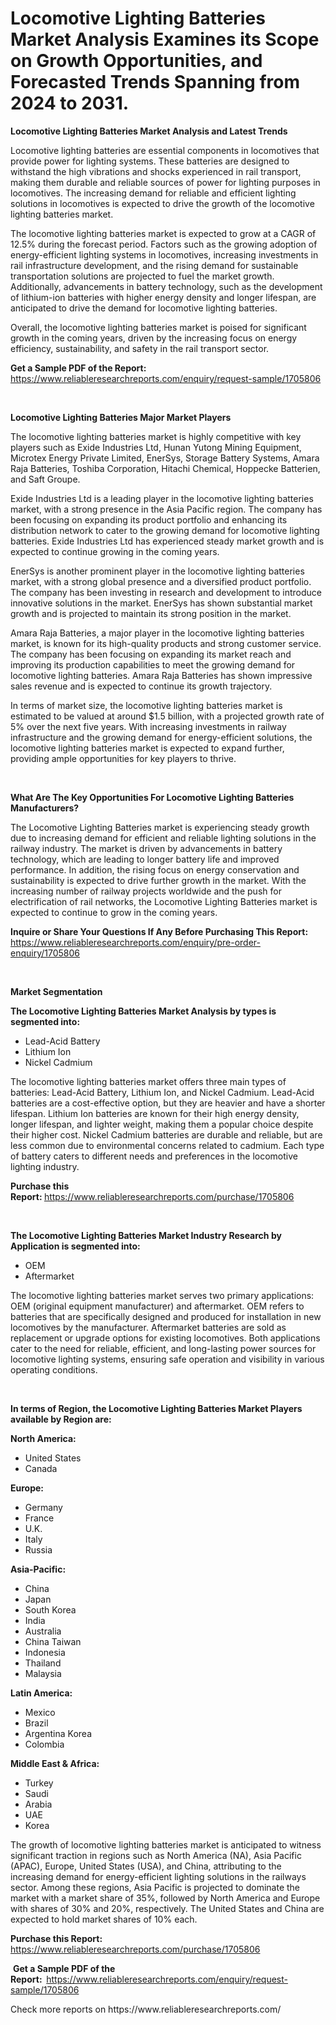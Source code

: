 <p><h1>Locomotive Lighting Batteries Market Analysis Examines its Scope on Growth Opportunities, and Forecasted Trends Spanning from 2024 to 2031.</h1></p><p><strong>Locomotive Lighting Batteries Market Analysis and Latest Trends</strong></p>
<p><p>Locomotive lighting batteries are essential components in locomotives that provide power for lighting systems. These batteries are designed to withstand the high vibrations and shocks experienced in rail transport, making them durable and reliable sources of power for lighting purposes in locomotives. The increasing demand for reliable and efficient lighting solutions in locomotives is expected to drive the growth of the locomotive lighting batteries market.</p><p>The locomotive lighting batteries market is expected to grow at a CAGR of 12.5% during the forecast period. Factors such as the growing adoption of energy-efficient lighting systems in locomotives, increasing investments in rail infrastructure development, and the rising demand for sustainable transportation solutions are projected to fuel the market growth. Additionally, advancements in battery technology, such as the development of lithium-ion batteries with higher energy density and longer lifespan, are anticipated to drive the demand for locomotive lighting batteries.</p><p>Overall, the locomotive lighting batteries market is poised for significant growth in the coming years, driven by the increasing focus on energy efficiency, sustainability, and safety in the rail transport sector.</p></p>
<p><strong>Get a Sample PDF of the Report:&nbsp;</strong> <a href="https://www.reliableresearchreports.com/enquiry/request-sample/1705806">https://www.reliableresearchreports.com/enquiry/request-sample/1705806</a></p>
<p>&nbsp;</p>
<p><strong>Locomotive Lighting Batteries Major Market Players</strong></p>
<p><p>The locomotive lighting batteries market is highly competitive with key players such as Exide Industries Ltd, Hunan Yutong Mining Equipment, Microtex Energy Private Limited, EnerSys, Storage Battery Systems, Amara Raja Batteries, Toshiba Corporation, Hitachi Chemical, Hoppecke Batterien, and Saft Groupe.</p><p>Exide Industries Ltd is a leading player in the locomotive lighting batteries market, with a strong presence in the Asia Pacific region. The company has been focusing on expanding its product portfolio and enhancing its distribution network to cater to the growing demand for locomotive lighting batteries. Exide Industries Ltd has experienced steady market growth and is expected to continue growing in the coming years.</p><p>EnerSys is another prominent player in the locomotive lighting batteries market, with a strong global presence and a diversified product portfolio. The company has been investing in research and development to introduce innovative solutions in the market. EnerSys has shown substantial market growth and is projected to maintain its strong position in the market.</p><p>Amara Raja Batteries, a major player in the locomotive lighting batteries market, is known for its high-quality products and strong customer service. The company has been focusing on expanding its market reach and improving its production capabilities to meet the growing demand for locomotive lighting batteries. Amara Raja Batteries has shown impressive sales revenue and is expected to continue its growth trajectory.</p><p>In terms of market size, the locomotive lighting batteries market is estimated to be valued at around $1.5 billion, with a projected growth rate of 5% over the next five years. With increasing investments in railway infrastructure and the growing demand for energy-efficient solutions, the locomotive lighting batteries market is expected to expand further, providing ample opportunities for key players to thrive.</p></p>
<p>&nbsp;</p>
<p><strong>What Are The Key Opportunities For Locomotive Lighting Batteries Manufacturers?</strong></p>
<p><p>The Locomotive Lighting Batteries market is experiencing steady growth due to increasing demand for efficient and reliable lighting solutions in the railway industry. The market is driven by advancements in battery technology, which are leading to longer battery life and improved performance. In addition, the rising focus on energy conservation and sustainability is expected to drive further growth in the market. With the increasing number of railway projects worldwide and the push for electrification of rail networks, the Locomotive Lighting Batteries market is expected to continue to grow in the coming years.</p></p>
<p><strong>Inquire or Share Your Questions If Any Before Purchasing This Report:</strong> <a href="https://www.reliableresearchreports.com/enquiry/pre-order-enquiry/1705806">https://www.reliableresearchreports.com/enquiry/pre-order-enquiry/1705806</a></p>
<p>&nbsp;</p>
<p><strong>Market Segmentation</strong></p>
<p><strong>The Locomotive Lighting Batteries Market Analysis by types is segmented into:</strong></p>
<p><ul><li>Lead-Acid Battery</li><li>Lithium Ion</li><li>Nickel Cadmium</li></ul></p>
<p><p>The locomotive lighting batteries market offers three main types of batteries: Lead-Acid Battery, Lithium Ion, and Nickel Cadmium. Lead-Acid batteries are a cost-effective option, but they are heavier and have a shorter lifespan. Lithium Ion batteries are known for their high energy density, longer lifespan, and lighter weight, making them a popular choice despite their higher cost. Nickel Cadmium batteries are durable and reliable, but are less common due to environmental concerns related to cadmium. Each type of battery caters to different needs and preferences in the locomotive lighting industry.</p></p>
<p><strong>Purchase this Report:&nbsp;</strong><a href="https://www.reliableresearchreports.com/purchase/1705806">https://www.reliableresearchreports.com/purchase/1705806</a></p>
<p>&nbsp;</p>
<p><strong>The Locomotive Lighting Batteries Market Industry Research by Application is segmented into:</strong></p>
<p><ul><li>OEM</li><li>Aftermarket</li></ul></p>
<p><p>The locomotive lighting batteries market serves two primary applications: OEM (original equipment manufacturer) and aftermarket. OEM refers to batteries that are specifically designed and produced for installation in new locomotives by the manufacturer. Aftermarket batteries are sold as replacement or upgrade options for existing locomotives. Both applications cater to the need for reliable, efficient, and long-lasting power sources for locomotive lighting systems, ensuring safe operation and visibility in various operating conditions.</p></p>
<p>&nbsp;</p>
<p><strong>In terms of Region, the Locomotive Lighting Batteries Market Players available by Region are:</strong></p>
<p>
    <p> <strong> North America: </strong>
        <ul>
            <li>United States</li>
            <li>Canada</li>
        </ul>
        </p> 
    <p> <strong> Europe: </strong>
        <ul>
            <li>Germany</li>
            <li>France</li>
            <li>U.K.</li>
            <li>Italy</li>
            <li>Russia</li>
        </ul>
        </p> 
    <p> <strong> Asia-Pacific: </strong>
        <ul>
            <li>China</li>
            <li>Japan</li>
            <li>South Korea</li>
            <li>India</li>
            <li>Australia</li>
            <li>China Taiwan</li>
            <li>Indonesia</li>
            <li>Thailand</li>
            <li>Malaysia</li>
        </ul>
        </p> 
    <p> <strong> Latin America: </strong>
        <ul>
            <li>Mexico</li>
            <li>Brazil</li>
            <li>Argentina Korea</li>
            <li>Colombia</li>
        </ul>
        </p> 
    <p> <strong> Middle East & Africa: </strong>
        <ul>
            <li>Turkey</li>
            <li>Saudi</li>
            <li>Arabia</li>
            <li>UAE</li>
            <li>Korea</li>
        </ul>
    </p>
    </p>
<p><p>The growth of locomotive lighting batteries market is anticipated to witness significant traction in regions such as North America (NA), Asia Pacific (APAC), Europe, United States (USA), and China, attributing to the increasing demand for energy-efficient lighting solutions in the railways sector. Among these regions, Asia Pacific is projected to dominate the market with a market share of 35%, followed by North America and Europe with shares of 30% and 20%, respectively. The United States and China are expected to hold market shares of 10% each.</p></p>
<p><strong>Purchase this Report: </strong><a href="https://www.reliableresearchreports.com/purchase/1705806">https://www.reliableresearchreports.com/purchase/1705806</a></p>
<p>&nbsp;<strong>Get a Sample PDF of the Report:&nbsp;&nbsp;</strong><a href="https://www.reliableresearchreports.com/enquiry/request-sample/1705806">https://www.reliableresearchreports.com/enquiry/request-sample/1705806</a></p>
<p><strong></strong></p>
<p>Check more reports on https://www.reliableresearchreports.com/</p>